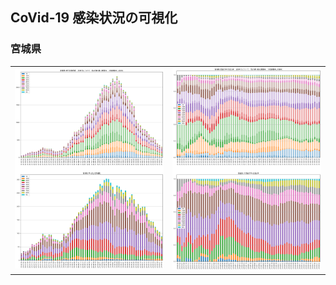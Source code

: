 ## CoVid-19 感染状況の可視化

### 宮城県
<table><tr><td>
<a href="https://github.com/nagae/CoVid-19/raw/main/fig/Miyagi_patients_by_age.png"><img src="https://github.com/nagae/CoVid-19/raw/main/fig/Miyagi_patients_by_age.png" alt="Miyagi by age" width="400"/></a></td><td>
<a href="https://github.com/nagae/CoVid-19/raw/main/fig/Miyagi_patients_by_age_rate.png"><img src="https://github.com/nagae/CoVid-19/raw/main/fig/Miyagi_patients_by_age_rate.png" alt="Miyagi age rate" width="400"/></a>
  </td></tr></table>
